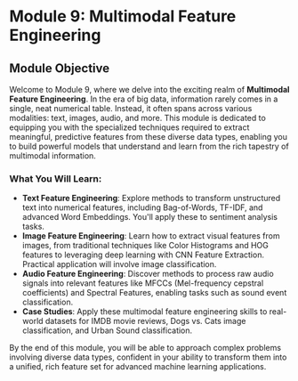 # Module 9: Multimodal Feature Engineering

## Module Objective

Welcome to Module 9, where we delve into the exciting realm of **Multimodal Feature Engineering**. In the era of big data, information rarely comes in a single, neat numerical table. Instead, it often spans across various modalities: text, images, audio, and more. This module is dedicated to equipping you with the specialized techniques required to extract meaningful, predictive features from these diverse data types, enabling you to build powerful models that understand and learn from the rich tapestry of multimodal information.

### What You Will Learn:

-   **Text Feature Engineering**: Explore methods to transform unstructured text into numerical features, including Bag-of-Words, TF-IDF, and advanced Word Embeddings. You'll apply these to sentiment analysis tasks.
-   **Image Feature Engineering**: Learn how to extract visual features from images, from traditional techniques like Color Histograms and HOG features to leveraging deep learning with CNN Feature Extraction. Practical application will involve image classification.
-   **Audio Feature Engineering**: Discover methods to process raw audio signals into relevant features like MFCCs (Mel-frequency cepstral coefficients) and Spectral Features, enabling tasks such as sound event classification.
-   **Case Studies**: Apply these multimodal feature engineering skills to real-world datasets for IMDB movie reviews, Dogs vs. Cats image classification, and Urban Sound classification.

By the end of this module, you will be able to approach complex problems involving diverse data types, confident in your ability to transform them into a unified, rich feature set for advanced machine learning applications. 